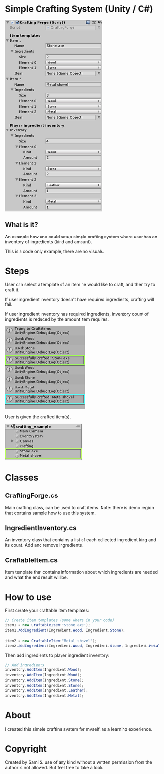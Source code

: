 # Simple Crafting System (Unity / C#)

![Simple Crafting image](/doc/simple_crafting_ui.png)

## What is it?

An example how one could setup simple crafting system where user has an inventory of ingredients (kind and amount).

This is a code only example, there are no visuals. 


 

# Steps

User can select a template of an item he would like to craft, and then try to craft it. 

If user ingredient inventory doesn't have required ingredients, crafting will fail. 

If user ingredient inventory has required ingredients, inventory count of ingredients is reduced by the amount item requires.

![Crafting step one](/doc/simple_crafting_step1.png)
 
User is given the crafted item(s).
 
![Crafting step two](/doc/simple_crafting_step2.png)
 
 
# Classes

##  CraftingForge.cs
Main crafting class, can be used to craft items. Note: there is demo region that contains sample how to use this system.

## IngredientInventory.cs
An inventory class that contains a list of each collected ingredient king and its count. Add and remove ingredients.

## CraftableItem.cs
Item template that contains information about which ingredients are needed and what the end result will be.


# How to use

First create your craftable item templates:

```C#
// Create item templates (some where in your code)
item1 = new CraftableItem("Stone axe");
item1.AddIngredient(Ingredient.Wood, Ingredient.Stone);

item2 = new CraftableItem("Metal shovel");
item2.AddIngredient(Ingredient.Wood, Ingredient.Stone, Ingredient.Metal);
```

Then add ingredients to player ingredient inventory:
```C#
// Add ingredients
inventory.AddItem(Ingredient.Wood);
inventory.AddItem(Ingredient.Wood);
inventory.AddItem(Ingredient.Stone);
inventory.AddItem(Ingredient.Stone);
inventory.AddItem(Ingredient.Leather);
inventory.AddItem(Ingredient.Metal);
```


# About
I created this simple crafting system for myself, as a learning experience.

# Copyright 
Created by Sami S. use of any kind without a written permission from the author is not allowed. But feel free to take a look.

